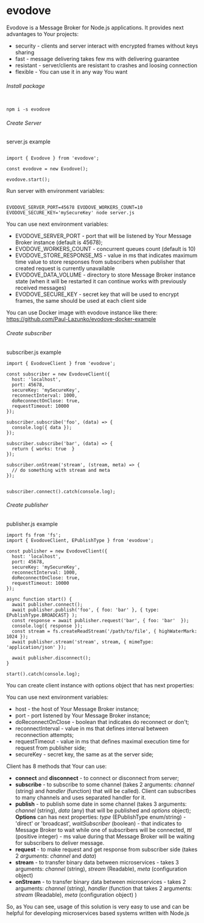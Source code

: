 # evodove

Evodove is a Message Broker for Node.js applications. It provides next advantages to Your projects:
- security - clients and server interact with encrypted frames without keys sharing
- fast - message delivering takes few ms with delivering guarantee
- resistant - server/clients are resistant to crashes and loosing connection
- flexible - You can use it in any way You want

###### Install package

```shell script

npm i -s evodove

```

###### Create Server

server.js example
```ecmascript 6

import { Evodove } from 'evodove';

const evodove = new Evodove();

evodove.start();

```
Run server with environment variables:

```shell script

EVODOVE_SERVER_PORT=45678 EVODOVE_WORKERS_COUNT=10 EVODOVE_SECURE_KEY='mySecureKey' node server.js

```

You can use next environment variables:
- EVODOVE_SERVER_PORT - port that will be listened by Your Message Broker instance (default is 45678);
- EVODOVE_WORKERS_COUNT - concurrent queues count (default is 10)
- EVODOVE_STORE_RESPONSE_MS - value in ms that indicates maximum time value to store responses from subscribers when publisher that created request is currently unavailable
- EVODOVE_DATA_VOLUME - directory to store Message Broker instance state (when it will be restarted it can continue works with previously received messages)
- EVODOVE_SECURE_KEY - secret key that will be used to encrypt frames, the same should be used at each client side

You can use Docker image with evodove instance like there:
https://github.com/Paul-Lazunko/evodove-docker-example

###### Create subscriber

subscriber.js example

```ecmascript 6
import { EvodoveClient } from 'evodove';

const subscriber = new EvodoveClient({
  host: 'localhost',
  port: 45678,
  secureKey: 'mySecureKey',
  reconnectInterval: 1000,
  doReconnectOnClose: true,
  requestTimeout: 10000
});

subscriber.subscribe('foo', (data) => {
  console.log({ data });
});

subscriber.subscribe('bar', (data) => {
  return { works: true  }
});

subscriber.onStream('stream', (stream, meta) => {
  // do something with stream and meta
});


subscriber.connect().catch(console.log);
```

###### Create publisher

publisher.js example

```ecmascript 6
import fs from 'fs';
import { EvodoveClient, EPublishType } from 'evodove';

const publisher = new EvodoveClient({
  host: 'localhost',
  port: 45678,
  secureKey: 'mySecureKey',
  reconnectInterval: 1000,
  doReconnectOnClose: true,
  requestTimeout: 10000
});

async function start() {
  await publisher.connect();
  await publisher.publish('foo', { foo: 'bar' }, { type: EPublishType.BROADCAST} );
  const response = await publisher.request('bar', { foo: 'bar'  });
  console.log({ response });
  const stream = fs.createReadStream('/path/to/file', { highWaterMark: 1024 });
  await publisher.stream('stream', stream, { mimeType: 'application/json' });

  await publisher.disconnect();
}

start().catch(console.log);

```
You can create client instance with options object that has next properties:

You can use next environment variables:
- host - the host of Your Message Broker instance;
- port - port listened by Your Message Broker instance;
- doReconnectOnClose - boolean that indicates do reconnect or don't;
- reconnectInterval - value in ms that defines interval between reconnection attempts;
- requestTimeout -  value in ms that defines maximal execution time for request from publisher side;
- secureKey - secret key, the same as at the server side;

Client has 8 methods that Your can use:

- **connect** and **disconnect** - to connect or disconnect from server;
- **subscribe** - to subscribe to some channel (takes 2 arguments: _channel_ (string) and _handler_ (function) that will be called).
Client can subscribes  to many channels and uses separated handler for it.
- **publish** - to publish some date in some channel (takes 3 arguments: _channel_ (string), _data_ (any) that will be published and _options_ object);
**Options** can has next properties: _type_ (EPublishType enum/string) - 'direct' or 'broadcast', _waitSubscriber_ (boolean) - that indicates to Message Broker to wait while one of subscribers will be connected, _ttl_ (positive integer) - ms value during that Message Broker will be waiting for subscribers to deliver message.
- **request** - to make request and get response from subscriber side (takes 2 _arguments_: _channel_ and _data_) 
- **stream** - to transfer binary data between microservices - takes 3 arguments: _channel_ (string), _stream_ (Readable), _meta_ (configuration object)
- **onStream** - to transfer binary data between microservices - takes 2 arguments: _channel_ (string), _handler_ (function that takes 2 arguments: _stream_ (Readable), _meta_ (configuration object) )

So, as You can see, usage of this solution is very easy to use and can be helpful for developing microservices based systems written with Node.js
